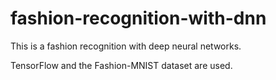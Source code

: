 # fashion-recognition-with-dnn
This is a fashion recognition with deep neural networks.

TensorFlow and the Fashion-MNIST dataset are used.
